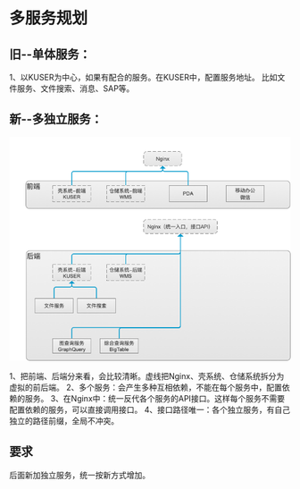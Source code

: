 # 多服务规划

## 旧--单体服务：
1、以KUSER为中心，如果有配合的服务。在KUSER中，配置服务地址。
    比如文件服务、文件搜索、消息、SAP等。

## 新--多独立服务：
![](./media/multi-serv.png)

1、把前端、后端分来看，会比较清晰。虚线把Nginx、壳系统、仓储系统拆分为虚拟的前后端。
2、多个服务：会产生多种互相依赖，不能在每个服务中，配置依赖的服务。
3、在Nginx中：统一反代各个服务的API接口。这样每个服务不需要配置依赖的服务，可以直接调用接口。
4、接口路径唯一：各个独立服务，有自己独立的路径前缀，全局不冲突。

## 要求
后面新加独立服务，统一按新方式增加。